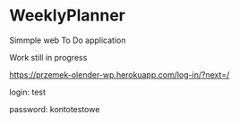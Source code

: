 # WeeklyPlanner

Simmple web To Do application


Work still in progress


https://przemek-olender-wp.herokuapp.com/log-in/?next=/


login: test

password: kontotestowe
